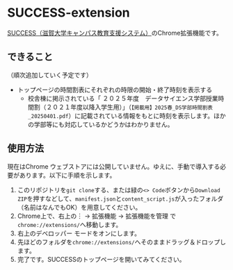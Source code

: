 # SUCCESS-extension
[SUCCESS（滋賀大学キャンパス教育支援システム）](https://success.shiga-u.ac.jp/Portal/)のChrome拡張機能です。

## できること
（順次追加していく予定です）
* トップページの時間割表にそれぞれの時限の開始・終了時刻を表示する
  * 校舎棟に掲示されている「 ２０２５年度　データサイエンス学部授業時間割（２０２１年度以降入学生用）」（`【掲載用】2025春_DS学部時間割表_20250401.pdf`）に記載されている情報をもとに時刻を表示します。ほかの学部等にも対応しているかどうかはわかりません。

## 使用方法
現在はChrome ウェブストアには公開していません。ゆえに、手動で導入する必要があります。以下に手順を示します。

1. このリポジトリを`git clone`する、または緑の`<> Code`ボタンから`Download ZIP`を押すなどして、`manifest.json`と`content_script.js`が入ったフォルダ（名前はなんでもOK）を用意してください。
2. Chrome上で、右上の︙ -> 拡張機能 -> 拡張機能を管理 で`chrome://extensions/`へ移動します。
3. 右上のデベロッパー モードをオンにします。
4. 先ほどのフォルダを`chrome://extensions/`へそのままドラッグ＆ドロップします。
5. 完了です。SUCCESSのトップページを開いてみてください。
